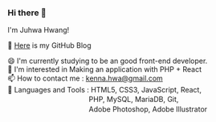### Hi there 👋
I'm Juhwa Hwang!

🤞 <a href="https://kenna-hwa.github.io/">Here</a> is my GitHub Blog 

😄   I'm currently studying to be an good front-end developer.  
💚   I'm interested in Making an application with PHP + React  
📫   How to contact me : kenna.hwa@gmail.com  
💪   Languages and Tools : HTML5, CSS3, JavaScript, React,  
　　　　　　　　　 　　  PHP, MySQL, MariaDB, Git,  
　　　　　　　　 　　　   Adobe Photoshop, Adobe Illustrator   

